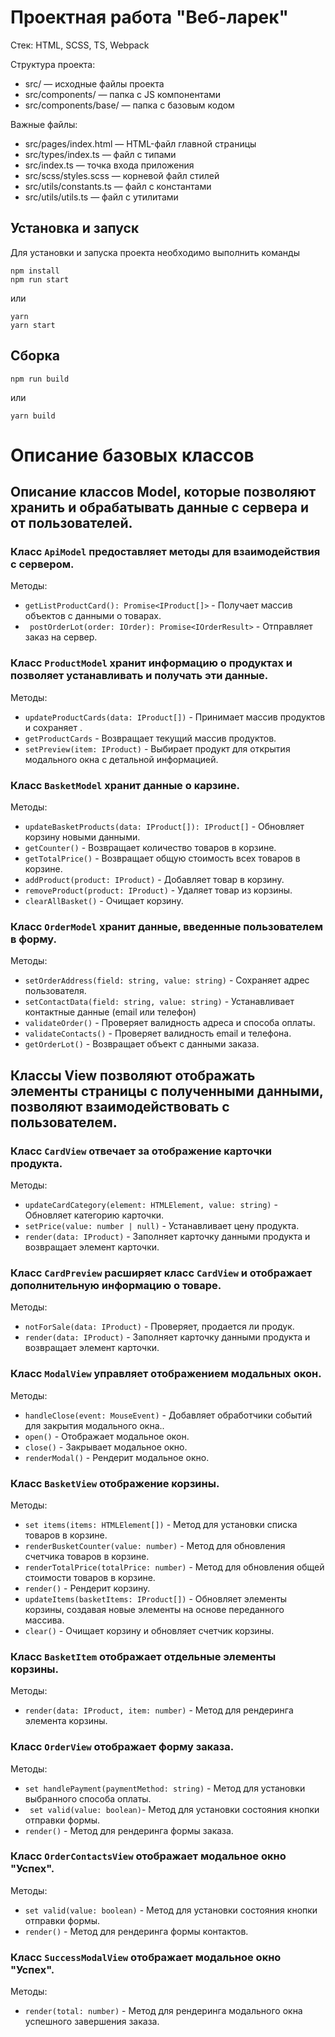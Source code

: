 # Проектная работа "Веб-ларек"

Стек: HTML, SCSS, TS, Webpack

Структура проекта:
- src/ — исходные файлы проекта
- src/components/ — папка с JS компонентами
- src/components/base/ — папка с базовым кодом

Важные файлы:
- src/pages/index.html — HTML-файл главной страницы
- src/types/index.ts — файл с типами
- src/index.ts — точка входа приложения
- src/scss/styles.scss — корневой файл стилей
- src/utils/constants.ts — файл с константами
- src/utils/utils.ts — файл с утилитами

## Установка и запуск
Для установки и запуска проекта необходимо выполнить команды

```
npm install
npm run start
```

или

```
yarn
yarn start
```
## Сборка

```
npm run build
```

или

```
yarn build
```
# Описание базовых классов

## Описание классов Model, которые позволяют хранить и обрабатывать данные с сервера и от пользователей.

### Класс `ApiModel` предоставляет методы для взаимодействия с сервером.

Методы:
- ` getListProductCard(): Promise<IProduct[]> ` - Получает массив объектов с данными о товарах.
- `  postOrderLot(order: IOrder): Promise<IOrderResult> ` -  Отправляет заказ на сервер.


### Класс `ProductModel` хранит информацию о продуктах и позволяет устанавливать и получать эти данные.

Методы:
- `updateProductCards(data: IProduct[])` - Принимает массив продуктов и сохраняет .
- `getProductCards` -  Возвращает текущий массив продуктов.
- `setPreview(item: IProduct)` -  Выбирает продукт для открытия модального окна с детальной информацией.


### Класс `BasketModel` хранит данные о карзине.

Методы:
- `updateBasketProducts(data: IProduct[]): IProduct[]` - Обновляет корзину новыми данными.
- `getCounter()` - Возвращает количество товаров в корзине.
- `getTotalPrice()` - Возвращает общую стоимость всех товаров в корзине.
- `addProduct(product: IProduct)` - Добавляет товар в корзину.
- `removeProduct(product: IProduct)` - Удаляет товар из корзины.
- `clearAllBasket()` - Очищает корзину.


### Класс `OrderModel` хранит данные, введенные пользователем в форму.

Методы:
- `setOrderAddress(field: string, value: string)` - Сохраняет адрес пользователя.
- `setContactData(field: string, value: string)` - Устанавливает контактные данные (email или телефон)
- `validateOrder()` - Проверяет валидность адреса и способа оплаты.
- `validateContacts()` - Проверяет валидность email и телефона.
- `getOrderLot()` - Возвращает объект с данными заказа.


## Классы View позволяют отображать элементы страницы с полученными данными, позволяют взаимодействовать с пользователем.

### Класс `CardView` отвечает за отображение карточки продукта.

Методы:
- `updateCardCategory(element: HTMLElement, value: string)` - Обновляет категорию карточки.
- `setPrice(value: number | null)` - Устанавливает цену продукта.
- `render(data: IProduct)` - Заполняет карточку данными продукта и возвращает элемент карточки.

### Класс `CardPreview` расширяет  класс `CardView` и отображает дополнительную информацию о товаре.

Методы:
- `notForSale(data: IProduct)` - Проверяет, продается ли продук.
- `render(data: IProduct)` - Заполняет карточку данными продукта и возвращает элемент карточки.

### Класс `ModalView` управляет отображением модальных окон.

Методы:
- `handleClose(event: MouseEvent)` -  Добавляет обработчики событий для закрытия модального окна..
- `open()` - Отображает модальное окон.
- `close()` - Закрывает модальное окно.
- `renderModal()` - Рендерит модальное окно.


### Класс `BasketView` отображение корзины.

Методы:
- `set items(items: HTMLElement[])` - Метод для установки списка товаров в корзине.
- `renderBusketCounter(value: number)` - Метод для обновления счетчика товаров в корзине.
- `renderTotalPrice(totalPrice: number)` - Метод для обновления общей стоимости товаров в корзине.
- `render()` - Рендерит корзину.
- `updateItems(basketItems: IProduct[])` - Обновляет элементы корзины, создавая новые элементы на основе переданного массива.
- `clear()` - Очищает корзину и обновляет счетчик корзины.

### Класс `BasketItem` отображает  отдельные элементы корзины.

Методы:
- `render(data: IProduct, item: number)` - Метод для рендеринга элемента корзины.

### Класс `OrderView` отображает форму заказа.

Методы:
- `set handlePayment(paymentMethod: string)` -  Метод для установки выбранного способа оплаты.
- `	set valid(value: boolean)`- Метод для установки состояния кнопки отправки формы.
- `render()` - Метод для рендеринга формы заказа.

### Класс `OrderContactsView` отображает модальное окно "Успех".

Методы:
- `set valid(value: boolean)` - Метод для установки состояния кнопки отправки формы.
- `render()` - Метод для рендеринга формы контактов.

### Класс `SuccessModalView` отображает модальное окно "Успех".

Методы:
- `render(total: number)` - Метод для рендеринга модального окна успешного завершения заказа.



